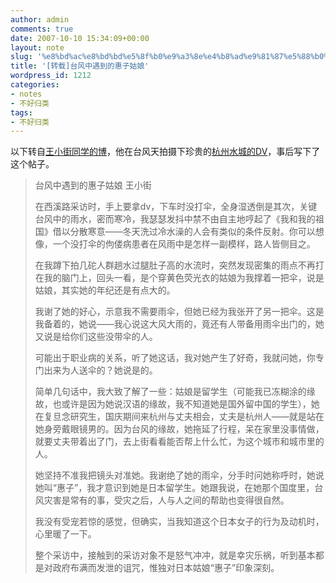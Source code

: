 ```yaml
---
author: admin
comments: true
date: 2007-10-10 15:34:09+00:00
layout: note
slug: '%e8%bd%ac%e8%bd%bd%e5%8f%b0%e9%a3%8e%e4%b8%ad%e9%81%87%e5%88%b0%e7%9a%84%e6%83%a0%e5%ad%90%e5%a7%91%e5%a8%98'
title: '[转载]台风中遇到的惠子姑娘'
wordpress_id: 1212
categories:
- notes
- 不好归类
tags:
- 不好归类
---
```


以下转自[王小街同学的博](http://i.hangzhou.com.cn/subtomato/)，他在台风天拍摄下珍贵的[杭州水城的DV](http://www.hangzhou.com.cn/20071008/ca1384896.htm)，事后写下了这个帖子。



<blockquote>台风中遇到的惠子姑娘
王小街

在西溪路采访时，手上要拿dv，下车时没打伞，全身湿透倒是其次，关键台风中的雨水，密而寒冷，我瑟瑟发抖中禁不由自主地哼起了《我和我的祖国》借以分散寒意——冬天洗过冷水澡的人会有类似的条件反射。你可以想像，一个没打伞的佝偻病患者在风雨中是怎样一副模样，路人皆侧目之。

在我蹲下拍几砣人群趟水过腿肚子高的水流时，突然发现密集的雨点不再打在我的脑门上，回头一看，是个穿黄色荧光衣的姑娘为我撑着一把伞，说是姑娘，其实她的年纪还是有点大的。

我谢了她的好心，示意我不需要雨伞，但她已经为我张开了另一把伞。这是我备着的，她说——我心说这大风大雨的，竟还有人带备用雨伞出门的，她又说是给你们这些没带伞的人。

可能出于职业病的关系，听了她这话，我对她产生了好奇，我就问她，你专门出来为人送伞的？她说是的。

简单几句话中，我大致了解了一些：姑娘是留学生（可能我已冻糊涂的缘故，也或许是因为她说汉语的缘故，我不知道她是国外留中国的学生），她在复旦念研究生，国庆期间来杭州与丈夫相会，丈夫是杭州人——就是站在她身旁戴眼镜男的。因为台风的缘故，她拖延了行程，呆在家里没事情做，就要丈夫带着出了门，去上街看看能否帮上什么忙，为这个城市和城市里的人。

她坚持不准我把镜头对准她。我谢绝了她的雨伞，分手时问她称呼时，她说她叫“惠子”，我才意识到她是日本留学生。她跟我说，在她那个国度里，台风灾害是常有的事，受灾之后，人与人之间的帮助也变得很自然。

我没有受宠若惊的感觉，但确实，当我知道这个日本女子的行为及动机时，心里暖了一下。

整个采访中，接触到的采访对象不是怒气冲冲，就是幸灾乐祸，听到基本都是对政府布满而发泄的诅咒，惟独对日本姑娘“惠子”印象深刻。
</blockquote>




